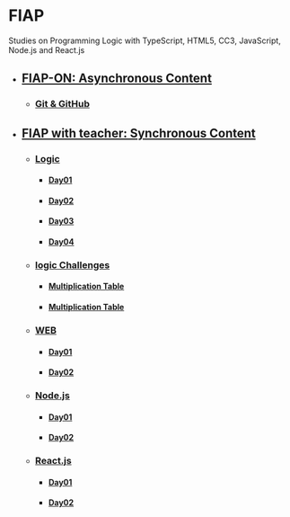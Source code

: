 # FIAP
Studies on Programming Logic with TypeScript, HTML5, CC3, JavaScript, Node.js and React.js

- ## [FIAP-ON: Asynchronous Content](fiap-on/README.md)
  - ### [Git & GitHub](fiap-on/git-github/README.md)
  
- ## [FIAP with teacher: Synchronous Content](fiap-with-teacher/README.md)
  - ### [Logic](fiap-with-teacher/01-logic/README.md)
    - #### [Day01](fiap-with-teacher/01-logic/day01/README.md)
    - #### [Day02](fiap-with-teacher/01-logic/day02/README.md)
    - #### [Day03](fiap-with-teacher/01-logic/day03/README.md)
    - #### [Day04](fiap-with-teacher/01-logic/day04/README.md)
  - ### [logic Challenges](fiap-with-teacher/logic-challenges/README.md)
    - #### [Multiplication Table](fiap-with-teacher/logic-challenges/01-multiplication-table/README.md)
    - #### [Multiplication Table](fiap-with-teacher/logic-challenges/02-regular-expressions/README.md)
    
  - ### [WEB](fiap-with-teacher/02-web/README.md)
    - #### [Day01](fiap-with-teacher/02-web/day01/README.md)
    - #### [Day02](fiap-with-teacher/02-web/day02/README.md)
  
  - ### [Node.js](fiap-with-teacher/03-node/README.md)
    - #### [Day01](fiap-with-teacher/03-node/day01/README.md)
    - #### [Day02](fiap-with-teacher/03-node/day02/README.md)

  - ### [React.js](fiap-with-teacher/04-react/README.md)
    - #### [Day01](fiap-with-teacher/04-react/day01/README.md)
    - #### [Day02](fiap-with-teacher/04-react/day02/README.md)
